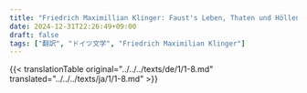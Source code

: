 ```yaml
---
title: "Friedrich Maximillian Klinger: Faust's Leben, Thaten und Höllenfahrt (1799) - 第一巻 第八章"
date: 2024-12-31T22:26:49+09:00
draft: false
tags: ["翻訳", "ドイツ文学", "Friedrich Maximilian Klinger"]
---
```


{{< translationTable original="../../../texts/de/1/1-8.md" translated="../../../texts/ja/1/1-8.md" >}}
